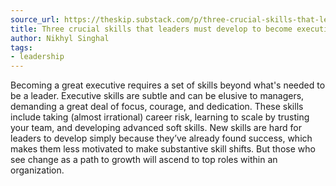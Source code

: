 ```yaml
---
source_url: https://theskip.substack.com/p/three-crucial-skills-that-leaders
title: Three crucial skills that leaders must develop to become executives
author: Nikhyl Singhal
tags:
- leadership
---
```

Becoming a great executive requires a set of skills beyond what's needed to be a leader. Executive skills are subtle and can be elusive to managers, demanding a great deal of focus, courage, and dedication. These skills include taking (almost irrational) career risk, learning to scale by trusting your team, and developing advanced soft skills. New skills are hard for leaders to develop simply because they’ve already found success, which makes them less motivated to make substantive skill shifts. But those who see change as a path to growth will ascend to top roles within an organization.
